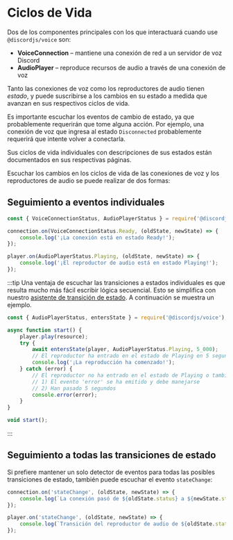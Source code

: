 # Ciclos de Vida

Dos de los componentes principales con los que interactuará cuando use `@discordjs/voice` son:

- **VoiceConnection** – mantiene una conexión de red a un servidor de voz Discord
- **AudioPlayer** – reproduce recursos de audio a través de una conexión de voz

Tanto las conexiones de voz como los reproductores de audio tienen _estado_, y puede suscribirse a los cambios en su estado a medida que avanzan en sus respectivos ciclos de vida.

Es importante escuchar los eventos de cambio de estado, ya que probablemente requerirán que tome alguna acción. Por ejemplo, una conexión de voz que ingresa al estado `Disconnected` probablemente requerirá que intente volver a conectarla.

Sus ciclos de vida individuales con descripciones de sus estados están documentados en sus respectivas páginas.

Escuchar los cambios en los ciclos de vida de las conexiones de voz y los reproductores de audio se puede realizar de dos formas:

## Seguimiento a eventos individuales

```js
const { VoiceConnectionStatus, AudioPlayerStatus } = require('@discordjs/voice');

connection.on(VoiceConnectionStatus.Ready, (oldState, newState) => {
	console.log('¡La conexión está en estado Ready!');
});

player.on(AudioPlayerStatus.Playing, (oldState, newState) => {
	console.log('¡El reproductor de audio está en estado Playing!');
});
```

:::tip
Una ventaja de escuchar las transiciones a estados individuales es que resulta mucho más fácil escribir lógica secuencial. Esto se simplifica con nuestro [asistente de transición de estado](https://github.com/discordjs/voice/blob/main/src/util/entersState.ts). A continuación se muestra un ejemplo.

```js
const { AudioPlayerStatus, entersState } = require('@discordjs/voice');

async function start() {
	player.play(resource);
	try {
		await entersState(player, AudioPlayerStatus.Playing, 5_000);
		// El reproductor ha entrado en el estado de Playing en 5 segundos.
		console.log('¡La reproducción ha comenzado!');
	} catch (error) {
		// El reproductor no ha entrado en el estado de Playing o también:
		// 1) El evento 'error' se ha emitido y debe manejarse
		// 2) Han pasado 5 segundos
		console.error(error);
	}
}

void start();
```
:::

## Seguimiento a todas las transiciones de estado

Si prefiere mantener un solo detector de eventos para todas las posibles transiciones de estado, también puede escuchar el evento `stateChange`:

```js
connection.on('stateChange', (oldState, newState) => {
	console.log(`La conexión pasó de ${oldState.status} a ${newState.status}`);
});

player.on('stateChange', (oldState, newState) => {
	console.log(`Transición del reproductor de audio de ${oldState.status} a ${newState.status}`);
});
```
